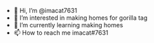 - 👋 Hi, I’m @imacat7631
- 👀 I’m interested in making homes for gorilla tag
- 🌱 I’m currently learning making homes
- 📫 How to reach me imacat#7631

<!---
imacat7631/imacat7631 is a ✨ special ✨ repository because its `README.md` (this file) appears on your GitHub profile.
You can click the Preview link to take a look at your changes.
--->
